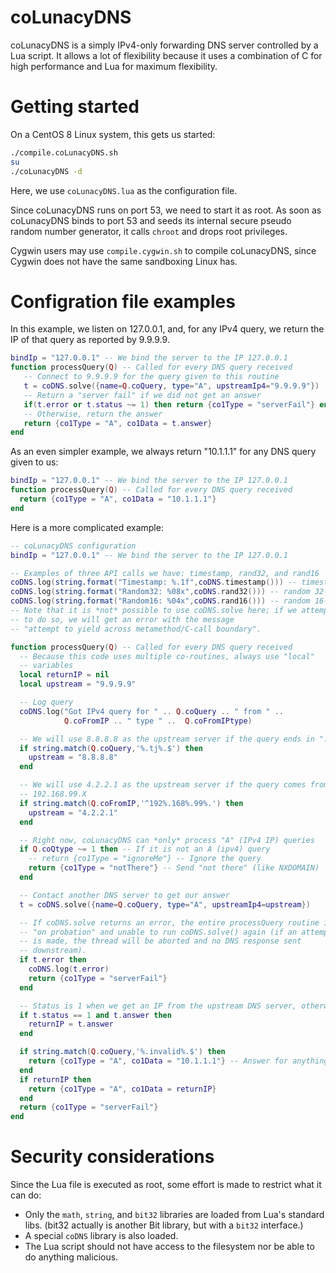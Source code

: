 # coLunacyDNS

coLunacyDNS is a simply IPv4-only forwarding DNS server controlled
by a Lua script.  It allows a lot of flexibility because it uses
a combination of C for high performance and Lua for maximum
flexibility.

# Getting started

On a CentOS 8 Linux system, this gets us started:

```bash
./compile.coLunacyDNS.sh
su
./coLunacyDNS -d
```

Here, we use `coLunacyDNS.lua` as the configuration file.

Since coLunacyDNS runs on port 53, we need to start it as root.
As soon as coLunacyDNS binds to port 53 and seeds its internal 
secure pseudo random number generator, it calls `chroot` and drops
root privileges.

Cygwin users may use `compile.cygwin.sh` to compile coLunacyDNS, since
Cygwin does not have the same sandboxing Linux has.

# Configration file examples

In this example, we listen on 127.0.0.1, and, for any IPv4 query,
we return the IP of that query as reported by 9.9.9.9.

```lua
bindIp = "127.0.0.1" -- We bind the server to the IP 127.0.0.1
function processQuery(Q) -- Called for every DNS query received
   -- Connect to 9.9.9.9 for the query given to this routine
   t = coDNS.solve({name=Q.coQuery, type="A", upstreamIp4="9.9.9.9"})
   -- Return a "server fail" if we did not get an answer
   if(t.error or t.status ~= 1) then return {co1Type = "serverFail"} end
   -- Otherwise, return the answer
   return {co1Type = "A", co1Data = t.answer}
end
```

As an even simpler example, we always return "10.1.1.1" for any DNS
query given to us:

```lua
bindIp = "127.0.0.1" -- We bind the server to the IP 127.0.0.1
function processQuery(Q) -- Called for every DNS query received
  return {co1Type = "A", co1Data = "10.1.1.1"}
end
```

Here is a more complicated example:

```lua
-- coLunacyDNS configuration
bindIp = "127.0.0.1" -- We bind the server to the IP 127.0.0.1

-- Examples of three API calls we have: timestamp, rand32, and rand16
coDNS.log(string.format("Timestamp: %.1f",coDNS.timestamp())) -- timestamp
coDNS.log(string.format("Random32: %08x",coDNS.rand32())) -- random 32-bit num
coDNS.log(string.format("Random16: %04x",coDNS.rand16())) -- random 16-bit num
-- Note that it is *not* possible to use coDNS.solve here; if we attempt
-- to do so, we will get an error with the message
-- "attempt to yield across metamethod/C-call boundary".  

function processQuery(Q) -- Called for every DNS query received
  -- Because this code uses multiple co-routines, always use "local"
  -- variables
  local returnIP = nil
  local upstream = "9.9.9.9"

  -- Log query
  coDNS.log("Got IPv4 query for " .. Q.coQuery .. " from " ..
            Q.coFromIP .. " type " ..  Q.coFromIPtype) 

  -- We will use 8.8.8.8 as the upstream server if the query ends in ".tj"
  if string.match(Q.coQuery,'%.tj%.$') then
    upstream = "8.8.8.8"
  end

  -- We will use 4.2.2.1 as the upstream server if the query comes from 
  -- 192.168.99.X
  if string.match(Q.coFromIP,'^192%.168%.99%.') then
    upstream = "4.2.2.1"
  end

  -- Right now, coLunacyDNS can *only* process "A" (IPv4 IP) queries
  if Q.coQtype ~= 1 then -- If it is not an A (ipv4) query
    -- return {co1Type = "ignoreMe"} -- Ignore the query
    return {co1Type = "notThere"} -- Send "not there" (like NXDOMAIN)
  end

  -- Contact another DNS server to get our answer
  t = coDNS.solve({name=Q.coQuery, type="A", upstreamIp4=upstream})

  -- If coDNS.solve returns an error, the entire processQuery routine is
  -- "on probation" and unable to run coDNS.solve() again (if an attempt
  -- is made, the thread will be aborted and no DNS response sent 
  -- downstream).  
  if t.error then	
    coDNS.log(t.error)
    return {co1Type = "serverFail"} 
  end

  -- Status is 1 when we get an IP from the upstream DNS server, otherwise 0
  if t.status == 1 and t.answer then
    returnIP = t.answer
  end

  if string.match(Q.coQuery,'%.invalid%.$') then
    return {co1Type = "A", co1Data = "10.1.1.1"} -- Answer for anything.invalid
  end
  if returnIP then
    return {co1Type = "A", co1Data = returnIP} 
  end
  return {co1Type = "serverFail"} 
end
```

# Security considerations

Since the Lua file is executed as root, some effort is made to restrict
what it can do:

* Only the `math`, `string`, and `bit32` libraries are loaded from
  Lua's standard libs.  (bit32 actually is another Bit library, but with a
  `bit32` interface.)
* A special `coDNS` library is also loaded.
* The Lua script should not have access to the filesystem nor be able
  to do anything malicious.

